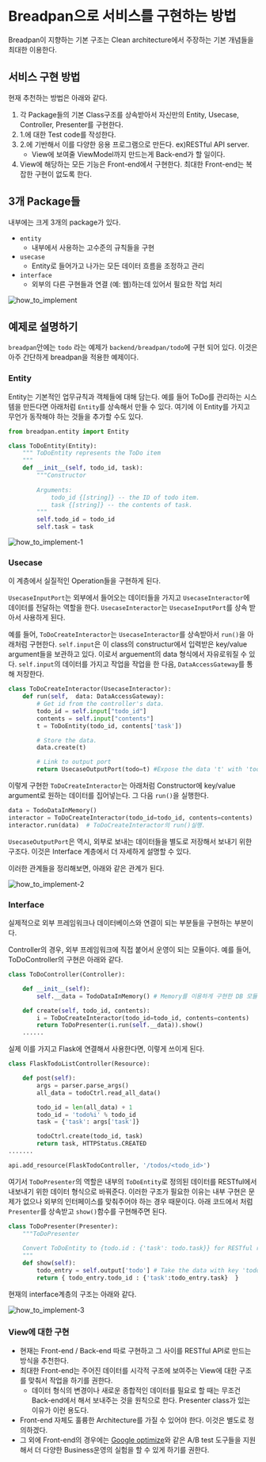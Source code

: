Breadpan으로 서비스를 구현하는 방법
===========

Breadpan이 지향하는 기본 구조는 Clean architecture에서 주장하는 기본 개념들을 최대한 이용한다. 

서비스 구현 방법
-----

현재 추천하는 방법은 아래와 같다. 
1. 각 Package들의 기본 Class구조를 상속받아서 자신만의 Entity, Usecase, Controller, Presenter를 구현한다. 
2. 1.에 대한 Test code를 작성한다. 
3. 2.에 기반해서 이를 다양한 응용 프로그램으로 만든다. ex)RESTful API server.
    - View에 보여줄 ViewModel까지 만드는게 Back-end가 할 일이다. 
4. View에 해당하는 모든 기능은 Front-end에서 구현한다. 최대한 Front-end는 복잡한 구현이 없도록 한다. 


3개 Package들
------

내부에는 크게 3개의 package가 있다. 
* ```entity```
    - 내부에서 사용하는 고수준의 규칙들을 구현
* ```usecase```
    - Entity로 들어가고 나가는 모든 데이터 흐름을 조정하고 관리 
* ```interface```
    - 외부의 다른 구현들과 연결 (예: 웹)하는데 있어서 필요한 작업 처리  


![how_to_implement](https://www.plantuml.com/plantuml/png/0/TL4x3i8m3DrpYin8pGcg2iHFJB0mC9fW4A8abUq8LS3TIIWWFY7Zyylxs7qM80d7MYbR0xDU-K3pank1m1eOMQa6x05sgDU4i6d06NIobrQNvOJWY5Mbpqh7D-vWOogTVW-iHUOf29wWLTUCJc2qqU93wAwqx0OprmHPU19T6lEG_pE_HC8B5IImukcJ-qHrKVIUw3p8G-8FDrycSN_GBiJF-dB5zybW2nQ_ThWWP4opw7kfiY67tWdvkiOkMwxp6oLLVOccA7rqctZi6m00 "how_to_implement")

<!-- ```plantuml
@startuml

class YourOwnDatabases

package breadpan.entity <<Frame>> {
    Entity ..> DataAccessGateway
}

package breadpan.usecase <<Frame>> {

    UsecaseInputPort <.. Entity
    UsecaseInputPort <|.. UsecaseInteractor
    UsecaseInteractor --* UsecaseOutputPort
    UsecaseInteractor ..> DataAccessGateway
    DataAccessGateway <|.. YourOwnDatabases
}

package breadpan.interface <<Frame>> {
  Presenter ..|> UsecaseOutputPort
  Controller ..> UsecaseInteractor
  Controller --* Presenter
}

@enduml
``` -->

예제로 설명하기
---------

 ```breadpan```안에는 ```todo``` 라는 예제가 ```backend/breadpan/todo```에 구현 되어 있다. 이것은 아주 간단하게 breadpan을 적용한 예제이다. 


### Entity

 Entity는 기본적인 업무규칙과 객체들에 대해 담는다. 예를 들어 ToDo를 관리하는 시스템을 만든다면 아래처럼 ```Entity```를 상속해서 만들 수 있다. 여기에 이 Entity를 가지고 무언가 동작해야 하는 것들을 추가할 수도 있다. 
 
```python
from breadpan.entity import Entity

class ToDoEntity(Entity):
    """ ToDoEntity represents the ToDo item
    """
    def __init__(self, todo_id, task):
        """Constructor 
        
        Arguments:
            todo_id {[string]} -- the ID of todo item. 
            task {[string]} -- the contents of task.
        """
        self.todo_id = todo_id
        self.task = task
```



![how_to_implement-1](https://www.plantuml.com/plantuml/png/0/SoWkIImgAStDuU8gI4pEJanFLKWgIarCAKZCqqlDAyaigLImiN4hIinDjRDJK7O10uLgBWKWG5EdvmfLhgkhu99OakYOd9nQNEoUM99QdbZ9LOimloG_9H_JRFncrkZfAOG0zK7uGDCSKlDIWAu60000 "how_to_implement-1")

<!-- 
```plantuml
@startuml

package breadpan.entity <<Frame>> #DDDDDD {
    breadpan.entity.Entity <-- DataAccessGateway
}

package todo.entity <<Frame>> {
    breadpan.entity.Entity <|.. TodoEntity
}
@enduml
``` -->


### Usecase

이 계층에서 실질적인 Operation들을 구현하게 된다. 

`UsecaseInputPort`는 외부에서 들어오는 데이터들을 가지고 `UsecaseInteractor`에 데이터를 전달하는 역할을 한다. `UsecaseInteractor`는 `UsecaseInputPort`를 상속 받아서 사용하게 된다. 

예를 들어, `ToDoCreateInteractor`는 `UsecaseInteractor`를 상속받아서 `run()`을 아래처럼 구현한다. `self.input`은 이 class의 constructur에서 입력받은 key/value argument들을 보관하고 있다. 이로서 arguement의 data 형식에서 자유로워질 수 있다.  `self.input`의 데이터를 가지고 작업을 작업을 한 다음, `DataAccessGateway`를 통해 저장한다.  
```python
class ToDoCreateInteractor(UsecaseInteractor):
    def run(self,  data: DataAccessGateway):        
        # Get id from the controller's data. 
        todo_id = self.input["todo_id"]
        contents = self.input["contents"]
        t = ToDoEntity(todo_id, contents['task'])

        # Store the data.
        data.create(t)

        # Link to output port
        return UsecaseOutputPort(todo=t) #Expose the data 't' with 'todo' as key.
```

이렇게 구현한 `ToDoCreateInteractor`는 아래처럼 Constructor에 key/value argument로 원하는 데이터를 집어넣는다. 그 다음 `run()`을 실행한다.   

``` python
data = TodoDataInMemory() 
interactor = ToDoCreateInteractor(todo_id=todo_id, contents=contents)
interactor.run(data)  # ToDoCreateInteractor의 run()실행.
```

```UsecaseOutputPort```은 역시, 외부로 보내는 데이터들을 별도로 저장해서 보내기 위한 구조다. 이것은 Interface 계층에서 더 자세하게 설명할 수 있다. 

이러한 관계들을 정리해보면, 아래와 같은 관계가 된다. 

![how_to_implement-2](https://www.plantuml.com/plantuml/png/0/XP712e9048RlFiL0jy1z0X4ZAJf47Um1fdMAI5tP7GaftxtLDOmIdSkmo_V_i_ClH8PHSvLd7fGextWbO9KgKHcIQ0Y2OACnfp24fmTjnSYuafACsIBJ0si8Na8uqQrWqXUK919xRCbTiQTSwTff4nMhjIQhsxKaIbRQoS_sDYsn-CmL9zS7pZdCStD-PSL7fNdQxb3r62nzV_JPKmjPoLzA7TzuGyg_ex-INiHTzO7B38s1aJmQ3o8gKljtRm00 "how_to_implement-2")

 <!-- ```plantuml
 @startuml
 package todo.usecase <<Frame>> {
     DataAccessGateway <|.. todo.interface.TodoDataInMemory
     ToDoCreateInteractor <|.. breadpan.usecase.UsecaseInteractor
     breadpan.usecase.UsecaseInteractor <|.. breadpan.usecase.UsecaseInputPort
     breadpan.usecase.UsecaseOuputPort *-- ToDoCreateInteractor
     ToDoCreateInteractor <-- DataAccessGateway
    }

 package breadpan.usecase <<Frame>> #DDDDDD{
     class UsecaseInteractor
 }
 @enduml
 ``` -->

### Interface
 
 실제적으로 외부 프레임워크나 데이터베이스와 연결이 되는 부분들을 구현하는 부분이다. 
 
 Controller의 경우, 외부 프레임워크에 직접 붙어서 운영이 되는 모듈이다. 예를 들어, ToDoController의 구현은 아래와 같다. 

```python
class ToDoController(Controller):

    def __init__(self):
        self.__data = TodoDataInMemory() # Memory를 이용하게 구현한 DB 모듈.

    def create(self, todo_id, contents):
        i = ToDoCreateInteractor(todo_id=todo_id, contents=contents)
        return ToDoPresenter(i.run(self.__data)).show()
    ......
```
실제 이를 가지고 Flask에 연결해서 사용한다면, 이렇게 쓰이게 된다. 

```python
class FlaskTodoListController(Resource):

    def post(self):
        args = parser.parse_args()
        all_data = todoCtrl.read_all_data()

        todo_id = len(all_data) + 1
        todo_id = 'todo%i' % todo_id
        task = {'task': args['task']} 

        todoCtrl.create(todo_id, task)
        return task, HTTPStatus.CREATED
.......

api.add_resource(FlaskTodoController, '/todos/<todo_id>')
```

여기서 `ToDoPresenter`의 역할은 내부의 `ToDoEntity`로 정의된 데이터를 RESTful에서 내보내기 위한 데이터 형식으로 바꿔준다. 이러한 구조가 필요한 이유는 내부 구현은 문제가 없으나 외부의 인터페이스를 맞춰주어야 하는 경우 때문이다. 아래 코드에서 처럼 `Presenter`를 상속받고 `show()`함수를 구현해주면 된다. 

``` python
class ToDoPresenter(Presenter):
    """ToDoPresenter
    
    Convert ToDoEntity to {todo.id : {'task': todo.task}} for RESTful response as view. 
    """
    def show(self):
        todo_entry = self.output['todo'] # Take the data with key 'todo' TodoController exposed.
        return { todo_entry.todo_id : {'task':todo_entry.task}  }
```

현재의 interface계층의 구조는 아래와 같다.

![how_to_implement-3](https://www.plantuml.com/plantuml/png/0/RP1D2i8m48NtFSM0w_O4fLGiYWkXYrvWJ4SHqqoPZ4XHxsv_n4PgTlaoxytBoxsYwAsnKTIYkUAPGBdcvEAKv8I684stWWrb6JmYWAf_B51nxmxKi7IGFkCO1h8sXhpVeT8TktxoA8HrYswsIaeXJyDjKbLSy1VzLspOgR2reMHcOvuGG9mj4dw6WjqBczVy-MM6e81LCPwX1sFHUmZJJ-JNDITNzzs-0G00 "how_to_implement-3")

<!-- 
```plantuml
@startuml

package todo.interface <<Frame>> {
  TodoDataInMemory <|-- DataAccessGateway
  breadpan.interface.Presenter <|-- ToDoPresenter
  breadpan.interface.Controller <|-- ToDoController
  ToDoController -> TodoDataInMemory
  ToDoPresenter <- ToDoController
}

package breadpan.interface <<Frame>> #DDDDDD{
  class Presenter
  class Controller
}

@enduml
``` -->


### View에 대한 구현 
- 현재는 Front-end / Back-end 따로 구현하고 그 사이를 RESTful API로 만드는 방식을 추천한다. 
- 최대한 Front-end는 주어진 데이터를 시각적 구조에 보여주는 View에 대한 구조를 맞춰서 작업을 하기를 권한다.
    - 데이터 형식의 변경이나 새로운 종합적인 데이터를 필요로 할 때는 무조건 Back-end에서 해서 보내주는 것을 원칙으로 한다. Presenter class가 있는 이유가 이런 용도다. 
- Front-end 자체도 훌륭한 Architecture를 가질 수 있어야 한다. 이것은 별도로 정의하겠다. 
- 그 외에 Front-end의 경우에는 [Google optimize](https://optimize.google.com/)와 같은 A/B test 도구들을 지원해서 더 다양한 Business운영의 실험을 할 수 있게 하기를 권한다.
